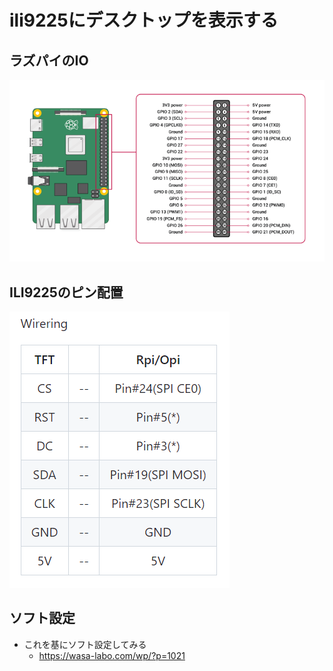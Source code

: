 # ili9225にデスクトップを表示する
## ラズパイのIO
![](20230508213253.png)

## ILI9225のピン配置
![](20230508232208.png)

## ソフト設定
- これを基にソフト設定してみる
    - https://wasa-labo.com/wp/?p=1021
    